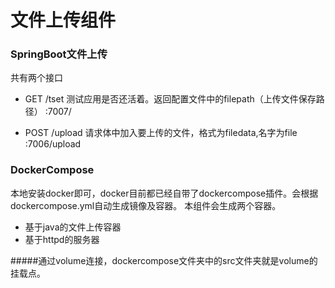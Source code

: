 # 文件上传组件

### SpringBoot文件上传
共有两个接口

* GET /tset 测试应用是否还活着。返回配置文件中的filepath（上传文件保存路径）
:7007/

* POST /upload 请求体中加入要上传的文件，格式为filedata,名字为file
:7006/upload

### DockerCompose
本地安装docker即可，docker目前都已经自带了dockercompose插件。会根据dockercompose.yml自动生成镜像及容器。
本组件会生成两个容器。
* 基于java的文件上传容器
* 基于httpd的服务器

#####通过volume连接，dockercompose文件夹中的src文件夹就是volume的挂载点。
